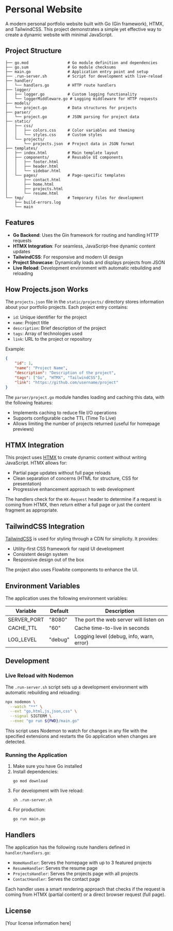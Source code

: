 # Personal Website

A modern personal portfolio website built with Go (Gin framework), HTMX, and TailwindCSS. This project demonstrates a simple yet effective way to create a dynamic website with minimal JavaScript.

## Project Structure

```
├── go.mod                 # Go module definition and dependencies
├── go.sum                 # Go module checksums
├── main.go                # Application entry point and setup
├── .run-server.sh         # Script for development with live-reload
├── handler/
│   └── handlers.go        # HTTP route handlers
├── logger/
│   ├── logger.go          # Custom logging functionality
│   └── loggerMiddleware.go # Logging middleware for HTTP requests
├── models/
│   └── project.go         # Data structures for projects
├── parser/
│   └── project.go         # JSON parsing for project data
├── static/
│   ├── css/
│   │   ├── colors.css     # Color variables and theming
│   │   └── styles.css     # Custom styles
│   └── projects/
│       └── projects.json  # Project data in JSON format
├── templates/
│   ├── index.html         # Main template layout
│   ├── components/        # Reusable UI components
│   │   ├── footer.html
│   │   ├── header.html
│   │   └── sidebar.html
│   └── pages/             # Page-specific templates
│       ├── contact.html
│       ├── home.html
│       ├── projects.html
│       └── resume.html
└── tmp/                   # Temporary files for development
    ├── build-errors.log
    └── main
```

## Features

- **Go Backend**: Uses the Gin framework for routing and handling HTTP requests
- **HTMX Integration**: For seamless, JavaScript-free dynamic content updates
- **TailwindCSS**: For responsive and modern UI design
- **Project Showcase**: Dynamically loads and displays projects from JSON
- **Live Reload**: Development environment with automatic rebuilding and reloading

## How Projects.json Works

The `projects.json` file in the `static/projects/` directory stores information about your portfolio projects. Each project entry contains:

- `id`: Unique identifier for the project
- `name`: Project title
- `description`: Brief description of the project
- `tags`: Array of technologies used
- `link`: URL to the project or repository

Example:
```json
{
    "id": 1,
    "name": "Project Name",
    "description": "Description of the project",
    "tags": ["Go", "HTMX", "TailwindCSS"],
    "link": "https://github.com/username/project"
}
```

The `parser/project.go` module handles loading and caching this data, with the following features:
- Implements caching to reduce file I/O operations
- Supports configurable cache TTL (Time To Live)
- Allows limiting the number of projects returned (useful for homepage previews)

## HTMX Integration

This project uses [HTMX](https://htmx.org/) to create dynamic content without writing JavaScript. HTMX allows for:

- Partial page updates without full page reloads
- Clean separation of concerns (HTML for structure, CSS for presentation)
- Progressive enhancement approach to web development

The handlers check for the `HX-Request` header to determine if a request is coming from HTMX, then return either a full page or just the content fragment as appropriate.

## TailwindCSS Integration

[TailwindCSS](https://tailwindcss.com/) is used for styling through a CDN for simplicity. It provides:

- Utility-first CSS framework for rapid UI development
- Consistent design system
- Responsive design out of the box

The project also uses Flowbite components to enhance the UI.

## Environment Variables

The application uses the following environment variables:

| Variable     | Default | Description                               |
|-------------|---------|-------------------------------------------|
| SERVER_PORT | "8080"  | The port the web server will listen on    |
| CACHE_TTL   | "60"    | Cache time-to-live in seconds             |
| LOG_LEVEL   | "debug" | Logging level (debug, info, warn, error)  |

## Development

### Live Reload with Nodemon

The `.run-server.sh` script sets up a development environment with automatic rebuilding and reloading:

```bash
npx nodemon \
  --watch "**" \
  --ext "go,html,js,json,css" \
  --signal SIGTERM \
  --exec "go run ${PWD}/main.go"
```

This script uses Nodemon to watch for changes in any file with the specified extensions and restarts the Go application when changes are detected.

### Running the Application

1. Make sure you have Go installed
2. Install dependencies:
   ```
   go mod download
   ```
3. For development with live reload:
   ```
   sh .run-server.sh
   ```
4. For production:
   ```
   go run main.go
   ```

## Handlers

The application has the following route handlers defined in `handler/handlers.go`:

- `HomeHandler`: Serves the homepage with up to 3 featured projects
- `ResumeHandler`: Serves the resume page
- `ProjectsHandler`: Serves the projects page with all projects
- `ContactHandler`: Serves the contact page

Each handler uses a smart rendering approach that checks if the request is coming from HTMX (partial content) or a direct browser request (full page).

## License

[Your license information here]
